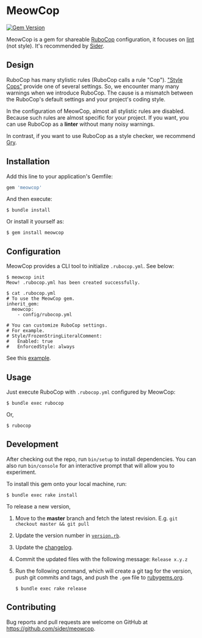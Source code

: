 # MeowCop

[![Gem Version](https://badge.fury.io/rb/meowcop.svg)](https://badge.fury.io/rb/meowcop)

MeowCop is a gem for shareable [RuboCop](https://rubocop.org) configuration, it focuses on [lint](https://en.wikipedia.org/wiki/Lint_(software)) (not style).
It's recommended by [Sider](https://sider.review).

## Design

RuboCop has many stylistic rules (RuboCop calls a rule "Cop"). ["Style Cops"](https://docs.rubocop.org/rubocop/cops_style.html) provide one of several settings.
So, we encounter many many warnings when we introduce RuboCop. The cause is a mismatch between the RuboCop's default settings and your project's coding style.

In the configuration of MeowCop, almost all stylistic rules are disabled. Because such rules are almost specific for your project.
If you want, you can use RuboCop as a **linter** without many noisy warnings.

In contrast, if you want to use RuboCop as a style checker, we recommend [Gry](https://github.com/pocke/gry).

## Installation

Add this line to your application's Gemfile:

```ruby
gem 'meowcop'
```

And then execute:

```console
$ bundle install
```

Or install it yourself as:

```console
$ gem install meowcop
```

## Configuration

MeowCop provides a CLI tool to initialize `.rubocop.yml`. See below:

```console
$ meowcop init
Meow! .rubocop.yml has been created successfully.

$ cat .rubocop.yml
# To use the MeowCop gem.
inherit_gem:
  meowcop:
    - config/rubocop.yml

# You can customize RuboCop settings.
# For example.
# Style/FrozenStringLiteralComment:
#   Enabled: true
#   EnforcedStyle: always
```

See this [example](examples/.rubocop.yml).

## Usage

Just execute RuboCop with `.rubocop.yml` configured by MeowCop:

```console
$ bundle exec rubocop
```

Or,

```console
$ rubocop
```

## Development

After checking out the repo, run `bin/setup` to install dependencies. You can also run `bin/console` for an interactive prompt that will allow you to experiment.

To install this gem onto your local machine, run:

```console
$ bundle exec rake install
```

To release a new version,

1. Move to the **master** branch and fetch the latest revision. E.g. `git checkout master && git pull`
2. Update the version number in [`version.rb`](lib/meowcop/version.rb).
3. Update the [changelog](CHANGELOG.md).
4. Commit the updated files with the following message: `Release x.y.z`
5. Run the following command, which will create a git tag for the version, push git commits and tags, and push the `.gem` file to [rubygems.org](https://rubygems.org).

    ```console
    $ bundle exec rake release
    ```

## Contributing

Bug reports and pull requests are welcome on GitHub at <https://github.com/sider/meowcop>.
